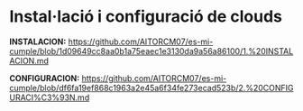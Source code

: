 # Instal·lació i configuració de clouds

**INSTALACION:** https://github.com/AITORCM07/es-mi-cumple/blob/1d09649cc8aa0b1a75eaec1e3130da9a56a86100/1.%20INSTALACION.md

**CONFIGURACION:** https://github.com/AITORCM07/es-mi-cumple/blob/df6fa19ef868c1963a2e45a6f34fe273ecad523b/2.%20CONFIGURACI%C3%93N.md

